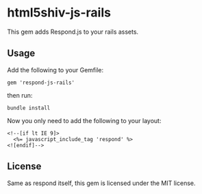 html5shiv-js-rails
==================

This gem adds Respond.js to your rails assets.

Usage
-----

Add the following to your Gemfile:

    gem 'respond-js-rails'

then run:

    bundle install

Now you only need to add the following to your layout:

    <!--[if lt IE 9]>
      <%= javascript_include_tag 'respond' %>
    <![endif]-->

License
-------

Same as respond itself, this gem is licensed under the MIT license.
